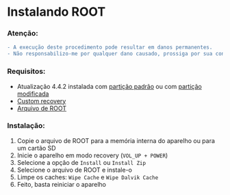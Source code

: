 
# Instalando ROOT

### Atenção:
```diff
- A execução deste procedimento pode resultar em danos permanentes. 
- Não responsabilizo-me por qualquer dano causado, prossiga por sua conta e risco.
```
### Requisitos:

- Atualização 4.4.2 instalada com <a href="/Docs/UPDATE_OFW.md">partição padrão</a> ou com <a href="/Docs/UPDATE_MOD_OFW.md">partição modificada</a>
- <a href="/Docs/INSTALL_CR.md">Custom recovery</a>
- <a href="/Extras/root-file.zip">Arquivo de ROOT</a>

### Instalação:

1. Copie o arquivo de ROOT para a memória interna do aparelho ou para um cartão SD
2. Inicie o aparelho em modo recovery (```VOL_UP + POWER```)
3. Selecione a opção de ```Install``` ou ```Install Zip```
4. Selecione o arquivo de ROOT e instale-o
5. Limpe os caches: ```Wipe Cache``` e ```Wipe Dalvik Cache```
5. Feito, basta reiniciar o aparelho
